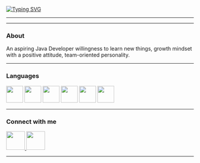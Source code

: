 

<a href="https://git.io/typing-svg"><img src="https://readme-typing-svg.herokuapp.com?font=Times+New+Roman&pause=1000&color=082199&random=false&width=435&lines=Hello+there%F0%9F%91%8Bfellow+DEVELOPER'S;It's+Rishabh+from+this+side%F0%9F%98%8A" alt="Typing SVG" /></a>



   <hr>
  <hr>
  <h3>About</h3>
An aspiring Java Developer willingness to learn new things, growth mindset with a positive attitude, team-oriented personality.

<hr>

<h3> Languages</h3>

<p align="left">
<img width="45px"  src="https://img.icons8.com/color/512/c-programming.png"/>
<img width="45px"  src="https://img.icons8.com/?size=512&id=40669&format=png"/>
<img width="45px"  src="https://img.icons8.com/color/512/html-5.png"/>
  <img width="45px"  src="https://img.icons8.com/fluency/512/css3.png"/>
  <img width="45px"  src="https://img.icons8.com/external-flaticons-flat-flat-icons/512/external-java-script-web-development-flaticons-flat-flat-icons.png"/>

  <img width="45px"  src="https://img.icons8.com/fluency/512/java-coffee-cup-logo.png"/>
  
  
  
</p>
<hr>

<h3> Connect with me</h3>

<p align="left">
  
  <a href="mailto:verma.dev.rishabh@gmail.com">
  <img width="50px"  src="https://img.icons8.com/doodle/512/gmail.png"/>
  </a>
  
  <a href="https://www.linkedin.com/in/rishabh-verma-464479255/">
  <img width="50px"  src="https://img.icons8.com/color/512/linkedin.png"/>
  </a>

</p>
<hr>



